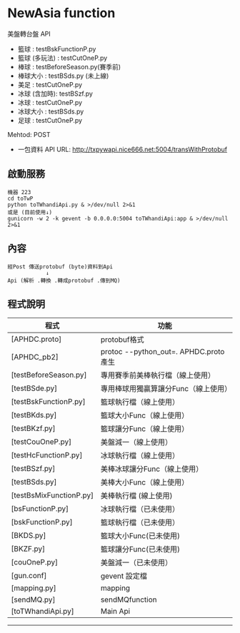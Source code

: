 # NewAsia function
美盤轉台盤 API

* 籃球 : testBskFunctionP.py
* 籃球 (多玩法) : testCutOneP.py
* 棒球 : testBeforeSeason.py(賽季前)
* 棒球大小 : testBSds.py (未上線)
* 美足 : testCutOneP.py
* 冰球 (含加時): testBSzf.py
* 冰球 : testCutOneP.py
* 冰球大小 : testBSds.py
* 足球 : testCutOneP.py

Mehtod: POST

* 一包資料
API URL: http://txpywapi.nice666.net:5004/transWithProtobuf

## 啟動服務
```
機器 223
cd toTwP
python toTWhandiApi.py & >/dev/null 2>&1
或是 (目前使用↓)
gunicorn -w 2 -k gevent -b 0.0.0.0:5004 toTWhandiApi:app & >/dev/null 2>&1

```
## 內容
```
經Post 傳送protobuf (byte)資料到Api
            ↓
Api (解析 .轉換 .轉成protobuf .傳到MQ)

```

## 程式說明
程式|功能
----|----
[APHDC.proto]|protobuf格式
[APHDC_pb2]|protoc --python_out=. APHDC.proto  產生
[testBeforeSeason.py]|專用賽季前美棒執行檔（線上使用）
[testBSde.py]|專用棒球用獨贏算讓分Func（線上使用）
[testBskFunctionP.py]|籃球執行檔（線上使用）
[testBKds.py]|籃球大小Func（線上使用）
[testBKzf.py]|籃球讓分Func（線上使用）
[testCouOneP.py]|美盤減一（線上使用）
[testHcFunctionP.py]|冰球執行檔（線上使用）
[testBSzf.py]|美棒冰球讓分Func（線上使用）
[testBSds.py]|美棒大小Func（線上使用）
[testBsMixFunctionP.py]|美棒執行檔 (線上使用)
[bsFunctionP.py]|冰球執行檔（已未使用）
[bskFunctionP.py]|籃球執行檔（已未使用）
[BKDS.py]|籃球大小Func(已未使用)
[BKZF.py]|籃球讓分Func(已未使用)
[couOneP.py]|美盤減一（已未使用）
[gun.conf]| gevent 設定檔
[mapping.py]|mapping
[sendMQ.py]|sendMQfunction
[toTWhandiApi.py]|Main Api


- - - - - -